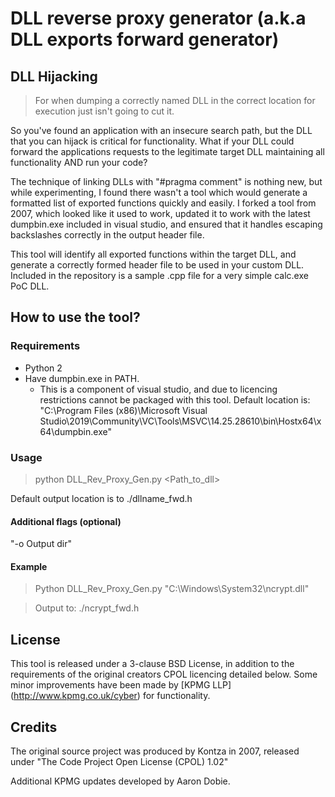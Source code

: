 # DLL reverse proxy generator (a.k.a DLL exports forward generator)
## DLL Hijacking
> For when dumping a correctly named DLL in the correct location for execution just isn't going to cut it.

So you've found an application with an insecure search path, but the DLL that you can hijack is critical for functionality. What if your DLL could forward the applications requests to the legitimate target DLL maintaining all functionality AND run your code? 

The technique of linking DLLs with "#pragma comment" is nothing new, but while experimenting, I found there wasn't a tool which would generate a formatted list of exported functions quickly and easily. I forked a tool from 2007, which looked like it used to work, updated it to work with the latest dumpbin.exe included in visual studio, and ensured that it handles escaping backslashes correctly in the output header file. 

This tool will identify all exported functions within the target DLL, and generate a correctly formed header file to be used in your custom DLL. Included in the repository is a sample .cpp file for a very simple calc.exe PoC DLL. 

## How to use the tool?
### Requirements
* Python 2
* Have dumpbin.exe in PATH. 
  * This is a component of visual studio, and due to licencing restrictions cannot be packaged with this tool. Default location is: "C:\Program Files (x86)\Microsoft Visual Studio\2019\Community\VC\Tools\MSVC\14.25.28610\bin\Hostx64\x64\dumpbin.exe"


### Usage
> python DLL_Rev_Proxy_Gen.py <Path_to_dll>

Default output location is to ./dllname_fwd.h

#### Additional flags (optional)
"-o Output dir"

#### Example
> Python DLL_Rev_Proxy_Gen.py "C:\Windows\System32\ncrypt.dll"  

> Output to: ./ncrypt_fwd.h


## License

This tool is released under a 3-clause BSD License, in addition to the requirements of the original creators CPOL licencing detailed below.
Some minor improvements have been made by [KPMG LLP] (http://www.kpmg.co.uk/cyber) for functionality.

## Credits
The original source project was produced by Kontza in 2007, released under "The Code Project Open License (CPOL) 1.02"

Additional KPMG updates developed by Aaron Dobie.
